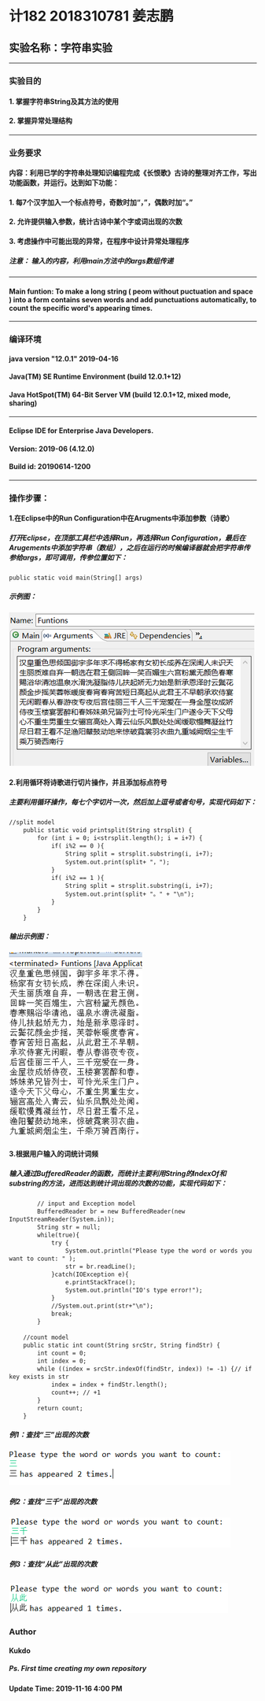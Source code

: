 # 计182 2018310781 姜志鹏
## 实验名称：字符串实验
---
### 实验目的
#### 1. 掌握字符串String及其方法的使用
#### 2. 掌握异常处理结构
---
### 业务要求
#### 内容：利用已学的字符串处理知识编程完成《长恨歌》古诗的整理对齐工作，写出功能函数，并运行。达到如下功能：
#### 1.	每7个汉字加入一个标点符号，奇数时加“，”，偶数时加“。”
#### 2.	允许提供输入参数，统计古诗中某个字或词出现的次数
#### 3.	考虑操作中可能出现的异常，在程序中设计异常处理程序
##### 注意： 输入的内容，利用main方法中的args数组传递
---
#### Main funtion: To make a long string ( peom without puctuation and space ) into a form contains seven words and add punctuations automatically, to count the specific word's appearing times.
---
### 编译环境
#### java version "12.0.1" 2019-04-16
#### Java(TM) SE Runtime Environment (build 12.0.1+12)
#### Java HotSpot(TM) 64-Bit Server VM (build 12.0.1+12, mixed mode, sharing)
---
#### Eclipse IDE for Enterprise Java Developers.
#### Version: 2019-06 (4.12.0)
#### Build id: 20190614-1200
---
### 操作步骤：
#### 1.在Eclipse中的Run Configuration中在Arugments中添加参数（诗歌）
##### 打开Eclipse，在顶部工具栏中选择Run，再选择Run Configuration，最后在Arugements中添加字符串（数组），之后在运行的时候编译器就会把字符串传参给args，即可调用，传参位置如下：
~~~ 
public static void main(String[] args) 
~~~
##### 示例图：
![image1](https://github.com/Kukdo/Seven-words-poem/blob/master/images/1.PNG)
#### 2.利用循环将诗歌进行切片操作，并且添加标点符号
##### 主要利用循环操作，每七个字切片一次，然后加上逗号或者句号，实现代码如下：
~~~
//split model
	public static void printsplit(String strsplit) {
		for (int i = 0; i<strsplit.length(); i = i+7) {
			if( i%2 == 0 ){
				String split = strsplit.substring(i, i+7);
				System.out.print(split+ "，");			
			} 
			if( i%2 == 1 ){
				String split = strsplit.substring(i, i+7);
				System.out.print(split+ "。" + "\n");			
			} 
		}	
	}
~~~
##### 输出示例图：
![image2](https://github.com/Kukdo/Seven-words-poem/blob/master/images/2.PNG)
#### 3.根据用户输入的词统计词频
##### 输入通过BufferedReader的函数，而统计主要利用String的IndexOf和substring的方法，进而达到统计词出现的次数的功能，实现代码如下：
~~~
    	// input and Exception model
        BufferedReader br = new BufferedReader(new InputStreamReader(System.in));   
        String str = null;
        while(true){
            try {
                System.out.println("Please type the word or words you want to count: " );
                str = br.readLine();
            }catch(IOException e){
                e.printStackTrace();
                System.out.println("IO's type error!");
            }
            //System.out.print(str+"\n");
            break;
        }
        
	//count model
	public static int count(String srcStr, String findStr) {
		int count = 0;
		int index = 0;
		while ((index = srcStr.indexOf(findStr, index)) != -1) {// if key exists in str
			index = index + findStr.length();
			count++; // +1
		}
		return count;
	}
~~~
##### 例1：查找“三”出现的次数
![image3](https://github.com/Kukdo/Seven-words-poem/blob/master/images/3.PNG)
##### 例2：查找“三千”出现的次数
![image4](https://github.com/Kukdo/Seven-words-poem/blob/master/images/4.PNG)
##### 例3：查找“从此”出现的次数
![image5](https://github.com/Kukdo/Seven-words-poem/blob/master/images/5.PNG)
---
### Author
#### Kukdo 
##### Ps. First time creating my own repository
#### Update Time: 2019-11-16 4:00 PM
